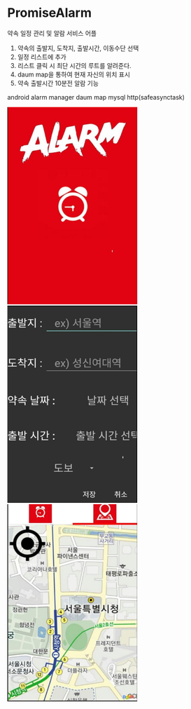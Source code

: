 # PromiseAlarm
약속 일정 관리 및 알람 서비스 어플

1. 약속의 출발지, 도착지, 출발시간, 이동수단 선택
2. 일정 리스트에 추가
3. 리스트 클릭 시 최단 시간의 루트를 알려준다.
4. daum map을 통하여 현재 자신의 위치 표시
5. 약속 출발시간 10분전 알람 기능

android alarm manager daum map mysql http(safeasynctask) 

<img src = './img/splash.jpg' width = '300' height = '450' />
<img src = './img/promise.jpg' width = '300' height = '450' />
<img src = './img/main.jpg' width = '300' height = '450' />
